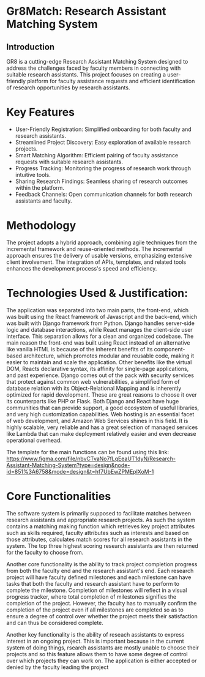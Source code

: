 # Gr8Match: Research Assistant Matching System

## Introduction
GR8 is a cutting-edge Research Assistant Matching System designed to address the challenges faced by faculty members in connecting with suitable research assistants. This project focuses on creating a user-friendly platform for faculty assistance requests and efficient identification of research opportunities by research assistants.

# Key Features
- User-Friendly Registration: Simplified onboarding for both faculty and research assistants.
- Streamlined Project Discovery: Easy exploration of available research projects.
- Smart Matching Algorithm: Efficient pairing of faculty assistance requests with suitable research assistants.
- Progress Tracking: Monitoring the progress of research work through intuitive tools.
- Sharing Research Findings: Seamless sharing of research outcomes within the platform.
- Feedback Channels: Open communication channels for both research assistants and faculty.

# Methodology
The project adopts a hybrid approach, combining agile techniques from the incremental framework and reuse-oriented methods. The incremental approach ensures the delivery of usable versions, emphasizing extensive client involvement. The integration of APIs, templates, and related tools enhances the development process's speed and efficiency.

# Technologies Used & Justification: 
The application was separated into two main parts, the front-end, which was built using the React framework of Javascript and the back-end, which was built with Django framework from Python. Django handles server-side logic and database interactions, while React manages the client-side user interface. This separation allows for a clean and organized codebase.
The main reason the front-end was built using React instead of an alternative like vanilla HTML is because of the  inherent benefits of its component-based architecture, which promotes modular and reusable code, making it easier to maintain and scale the application. Other benefits like the virtual DOM, Reacts declarative syntax, its affinity for single-page applications, and past experience.
Django comes out of the pack with security services that protect against common web vulnerabilities, a simplified form of database relation with its Object-Relational Mapping and is inherently optimized for rapid development. These are great reasons to choose it over its counterparts like PHP or Flask.
Both Django and React have huge communities that can provide support, a good ecosystem of useful libraries, and very high customization capabilities.
Web hosting is an essential facet of web development, and Amazon Web Services shines in this field. It is highly scalable, very reliable and has a great selection of managed services like Lambda that can make deployment relatively easier and even decrease operational overhead.

The template for the main functions can be found using this link: https://www.figma.com/file/nbvCTvaNo7fLqEeaUT1dyN/Research-Assistant-Matching-System?type=design&node-id=851%3A6758&mode=design&t=hf7UbEwZPMEplXoM-1 

# Core Functionalities
The software system is primarily supposed to facilitate matches between research assistants and appropriate research projects. As such the system contains a matching making function which retrieves key project attributes such as skills required, faculty attributes such as interests and based on those attributes, calculates match scores for all research assistants in the system. The top three highest scoring research assistants are then returned for the faculty to choose from.

Another core functionality is the ability to track project completion progress from both the faculty end and the research assistant's end. Each research project will have faculty defined milestones and each milestone can have tasks that both the faculty and research assistant have to perform to complete the milestone. Completion of milestones will reflect in a visual progress tracker, where total completion of milestones signifies the completion of the project. However, the faculty has to manually confirm the completion of the project even if all milestones are completed so as to ensure a degree of control over whether the project meets their satisfaction and can thus be considered complete.

Another key functionality is the ability of reseach assistants to express interest in an ongoing project. This is important because in the current system of doing things, rsearch assistants are mostly unable to choose their projects and so this feature allows them to have some degree of control over which projects they can work on. The application is either accepted or denied by the faculty leading the project
